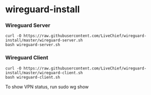 # wireguard-install

### Wireguard Server
```
curl -O https://raw.githubusercontent.com/LiveChief/wireguard-install/master/wireguard-server.sh
bash wireguard-server.sh
```

### Wireguard Client
```
curl -O https://raw.githubusercontent.com/LiveChief/wireguard-install/master/wireguard-client.sh
bash wireguard-client.sh
```

To show VPN status, run 
sudo wg show
